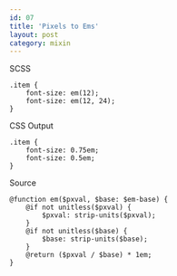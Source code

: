```yaml
---
id: 07
title: 'Pixels to Ems'
layout: post
category: mixin
---
```


SCSS

    .item {
        font-size: em(12);
        font-size: em(12, 24);
    }

CSS Output

    .item {
        font-size: 0.75em;
        font-size: 0.5em;
    }

Source

    @function em($pxval, $base: $em-base) {
        @if not unitless($pxval) {
            $pxval: strip-units($pxval);
        }
        @if not unitless($base) {
            $base: strip-units($base);
        }
        @return ($pxval / $base) * 1em;
    }
